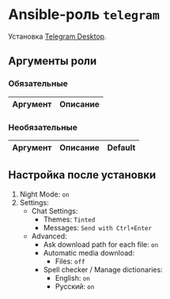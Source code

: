 # Ansible-роль `telegram`

Установка [Telegram Desktop](https://desktop.telegram.org/).

## Аргументы роли

### Обязательные

| Аргумент | Описание
| -------- | --------

### Необязательные

| Аргумент | Описание | Default
| -------- | -------- | -------

## Настройка после установки

1. Night Mode: `on`
1. Settings:
   - Chat Settings:
     - Themes: `Tinted`
     - Messages: `Send with Ctrl+Enter`
   - Advanced:
     - Ask download path for each file: `on`
     - Automatic media download:
       - Files: `off`
     - Spell checker / Manage dictionaries:
       - English: `on`
       - Русский: `on`
